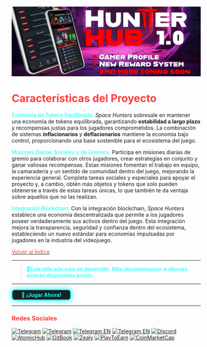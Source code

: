 ![Space Hunters: Reborn](../../../static/img/Baanner%20top%203.jpg)

# <span style="color:#FF3D3D">Características del Proyecto</span>

<span style="color:#00FFFF">Economía de Tokens Equilibrada:</span> *Space Hunters* sobresale en mantener una economía de tokens equilibrada, garantizando **estabilidad a largo plazo** y recompensas justas para los jugadores comprometidos. La combinación de sistemas **inflacionarios** y **deflacionarios** mantiene la economía bajo control, proporcionando una base sostenible para el ecosistema del juego.

<span style="color:#00FFFF">Misiones Diarias Sociales y de Gremios:</span> Participa en misiones diarias de gremio para colaborar con otros jugadores, crear estrategias en conjunto y ganar valiosas recompensas. Estas misiones fomentan el trabajo en equipo, la camaradería y un sentido de comunidad dentro del juego, mejorando la experiencia general. Completa tareas sociales y especiales para apoyar el proyecto y, a cambio, obtén más objetos y tokens que solo pueden obtenerse a través de estas tareas únicas, lo que también te da ventaja sobre aquellos que no las realizan.

<span style="color:#00FFFF">Integración Blockchain:</span> Con la integración blockchain, *Space Hunters* establece una economía descentralizada que permite a los jugadores poseer verdaderamente sus activos dentro del juego. Esta integración mejora la transparencia, seguridad y confianza dentro del ecosistema, estableciendo un nuevo estándar para economías impulsadas por jugadores en la industria del videojuego.

[<span style="color:#FF3D3D">Volver al Índice</span>](../../../index.md)
<hr>

><span style="color:#00FFFF"> 🔧Este sitio aún está en desarrollo. Más documentación e idiomas estarán disponibles pronto.</span>
<hr>
<a href="https://spacehunters.online" style="text-decoration:none;">
  <div style="display:inline-block; padding:4px 24px; background-color:#1F1F1F; color:#00FFFF; border: 2px solid #00FFFF; border-radius:8px; font-weight:bold; box-shadow: 0px 0px 15px #00FFFF; transition: background-color 0.3s, box-shadow 0.3s;">
    🚀 ¡Jugar Ahora!
  </div>
</a>

<style>
  a:hover div {
    background-color: #00FFFF;
    color: #1F1F1F;
    box-shadow: 0px 0px 25px #00FFFF;
  }
</style>
****

### <span style="color:#FF3D3D">Redes Sociales</span>

[![Telegram](https://img.shields.io/badge/Telegram-BOT-26A5E4?style=plastic&logo=telegram)](https://t.me/SpaceHuntersBot)
[![Telegram](https://img.shields.io/badge/Telegram-Anuncios-26A5E4?style=plastic&logo=telegram)](https://t.me/spacehuntersnews)
[![Telegram EN](https://img.shields.io/badge/Telegram-Chat%20ENG-2CA5E0?style=plastic&logo=telegram)](https://t.me/spacehunterss)
[![Telegram EN](https://img.shields.io/badge/Telegram-Chat%20ESP-2CA5E0?style=plastic&logo=telegram)](https://t.me/shspanish)
[![Discord](https://img.shields.io/badge/Discord-Space%20Hunters-7289DA?style=plastic&logo=discord)](https://discord.gg/wpmzyJM9xb)
[![AtomicHub](https://img.shields.io/badge/AtomicHub-Space%20Hunters-EE474C?style=plastic&logo=atomichub)](https://wax.atomichub.io/explorer/collection/wax-mainnet/spacehunterz)
[![GitBook](https://img.shields.io/badge/GitBook-Space%20Hunters-7A8089?style=plastic&logo=gitbook)](https://spaceheroes.gitbook.io/space-hunters)
[![Zealy](https://img.shields.io/badge/Zealy-Space%20Hunters-FF69B4?style=plastic&logo=zealy)](https://zealy.io/cw/spacehuntersthereborn/invite/UroI4c6fhtB3SX65siHBX)
[![PlayToEarn](https://img.shields.io/badge/PlayToEarn-Space%20Hunters-34C759?style=plastic&logo=playtoearn)](https://playtoearn.com/blockchaingame/space-hunters-the-reborn?rel=search)
[![CoinMarketCap](https://img.shields.io/badge/CoinMarketCap-NFTSpaceHunters-03C9A9?style=plastic&logo=coinmarketcap)](https://coinmarketcap.com/community/profile/nftspacehunters/)

